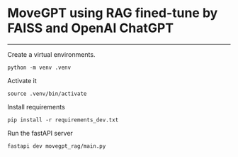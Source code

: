 # MoveGPT using RAG fined-tune by FAISS and OpenAI ChatGPT
-----------------


Create a virtual environments.

```
python -m venv .venv
```

Activate it

```
source .venv/bin/activate
```

Install requirements

```
pip install -r requirements_dev.txt
```

Run the fastAPI server

```
fastapi dev movegpt_rag/main.py
```
